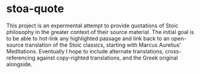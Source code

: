 # stoa-quote
This project is an expermental attempt to provide quotations of Stoic philosophy in the greater context of their source
material. The initial goal is to be able to hot-link any highlighted passage and link back to an open-source translation
of the Stoic classics, starting with Marcus Aurelius' Meditations. Eventually I hope to include alternate translations,
cross-referencing against copy-righted translations, and the Greek original alongside.
